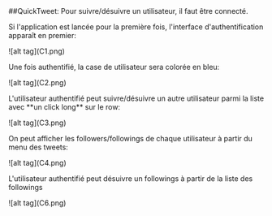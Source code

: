 <div>##QuickTweet:
Pour suivre/désuivre un utilisateur, il faut être connecté.
<p>Si l'application est lancée pour la première fois, l'interface d'authentification apparaît en premier:</p>
<div>![alt tag](C1.png)</div>
<p>Une fois authentifié, la case de utilisateur sera colorée en bleu:</p>
<div>![alt tag](C2.png)</div>

<p>L'utilisateur authentifié peut suivre/désuivre un autre utilisateur parmi la liste avec **un click long** sur le row:</p>
<div>![alt tag](C3.png)</div>

<p>On peut afficher les followers/followings de chaque utilisateur à partir du menu des tweets:</p>
<div>![alt tag](C4.png)</div>

<p>L'utilisateur authentifié peut désuivre un followings à partir de la liste des followings</p>
<div>![alt tag](C6.png)</div></div>


